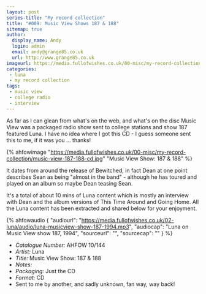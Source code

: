 ```yaml
---
layout: post
series-title: "My record collection"
title: "#009: Music View Shows 187 & 188"
sitemap: true
author:
  display_name: Andy
  login: admin
  email: andy@grange85.co.uk
  url: http://www.grange85.co.uk
imageurl: https://media.fullofwishes.co.uk/00-misc/my-record-collection/music-view-187-188-cd.jpg
categories:
 - luna
 - my record collection
tags:
 - music view
 - college radio
 - interview
---
```

As far as I can glean from what's on the web, and what's on the disc Music View was a packaged radio show sent to college stations and show 187 featured Luna. I have no idea where I got this CD - I guess someone sent this to me, if it was you ... thanks! 

{% ahfowimage "https://media.fullofwishes.co.uk/00-misc/my-record-collection/music-view-187-188-cd.jpg" "Music View Show: 187 & 188" %}

It dates from around the release of Bewitched, in fact Dean at one point describes Sean as being "almost in the band" - although he has toured and played on an album so maybe Dean teasing Sean.

It's a total of about 10 mins of Luna content which is mostly an interview with Dean and the album versions of This Time Around and Going Home. All the Luna content has been extracted and shared below for your enjoyment.

{% ahfowaudio {
  "audiourl": "https://media.fullofwishes.co.uk/02-luna/audio/luna-musicview-show-187-1994.mp3",
  "audiocap": "Luna on Music View show 187, 1994",
  "sourceurl": "",
  "sourcecap": ""
  } 
%}


 - *Catalogue Number:* AHFOW 10/144
 - *Artist:* Luna
 - *Title:* Music View Show: 187 & 188
 - *Notes:* 
 - *Packaging:* Just the CD
 - *Format:* CD
 - Sent to me by another, and sadly unknown, fan way, way back!
